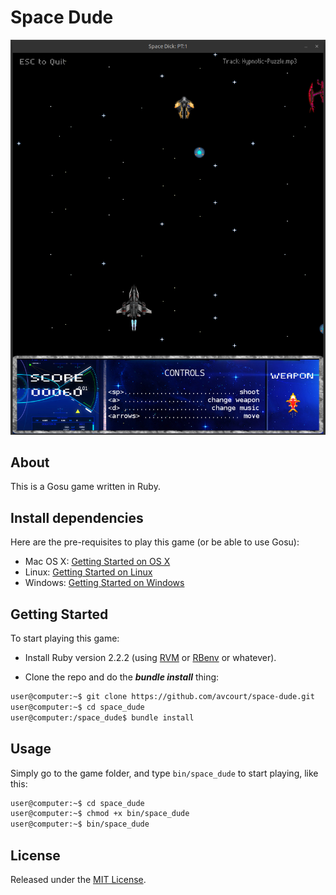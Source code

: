 # Space Dude

![Space Dude](assets/images/backgrounds/title.png)

## About

This is a Gosu game written in Ruby.

## Install dependencies

Here are the pre-requisites to play this game (or be able to use Gosu):

* Mac OS X: [Getting Started on OS X](https://github.com/gosu/gosu/wiki/Getting-Started-on-OS-X#prerequisites)
* Linux: [Getting Started on Linux](https://github.com/gosu/gosu/wiki/Getting-Started-on-Linux#getting-started-on-linux)
* Windows: [Getting Started on Windows](https://github.com/gosu/gosu/wiki/Getting-Started-on-Windows#getting-started-on-windows)

## Getting Started

To start playing this game:

* Install Ruby version 2.2.2 (using [RVM](https://github.com/rvm/rvm) or [RBenv](https://github.com/sstephenson/rbenv) or whatever).

* Clone the repo and do the ***bundle install*** thing:

```sh
user@computer:~$ git clone https://github.com/avcourt/space-dude.git
user@computer:~$ cd space_dude
user@computer:/space_dude$ bundle install
```

## Usage

Simply go to the game folder, and type `bin/space_dude` to start playing, like this:

```sh
user@computer:~$ cd space_dude
user@computer:~$ chmod +x bin/space_dude
user@computer:~$ bin/space_dude
```


## License

Released under the [MIT License](http://www.opensource.org/licenses/MIT).
